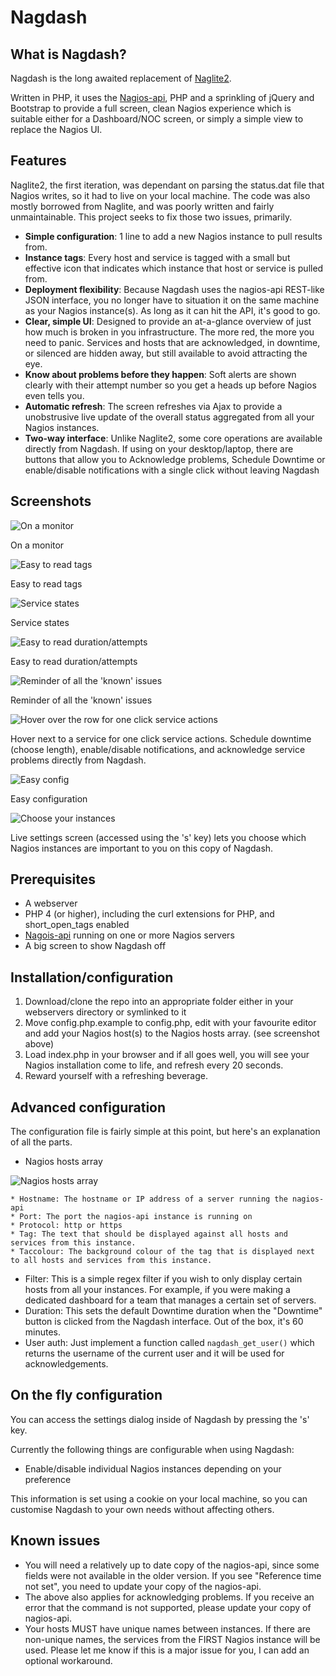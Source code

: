 # Nagdash

## What is Nagdash?

Nagdash is the long awaited replacement of [Naglite2](http://github.com/lozzd/naglite2).

Written in PHP, it uses the [Nagios-api](https://github.com/xb95/nagios-api), PHP and a sprinkling of jQuery and Bootstrap to provide a full screen, clean Nagios experience which is suitable either for a Dashboard/NOC screen, or simply a simple view to replace the Nagios UI. 

## Features

Naglite2, the first iteration, was dependant on parsing the status.dat file that Nagios writes, so it had to live on your local machine. The code was also mostly borrowed from Naglite, and was poorly written and fairly unmaintainable. This project seeks to fix those two issues, primarily. 

* **Simple configuration**: 1 line to add a new Nagios instance to pull results from. 
* **Instance tags**: Every host and service is tagged with a small but effective icon that indicates which instance that host or service is pulled from. 
* **Deployment flexibility**: Because Nagdash uses the nagios-api REST-like JSON interface, you no longer have to situation it on the same machine as your Nagios instance(s). As long as it can hit the API, it's good to go. 
* **Clear, simple UI**: Designed to provide an at-a-glance overview of just how much is broken in you infrastructure. The more red, the more you need to panic. Services and hosts that are acknowledged, in downtime, or silenced are hidden away, but still available to avoid attracting the eye.
* **Know about problems before they happen**: Soft alerts are shown clearly with their attempt number so you get a heads up before Nagios even tells you. 
* **Automatic refresh**: The screen refreshes via Ajax to provide a unobstrusive live update of the overall status aggregated from all your Nagios instances. 
* **Two-way interface**: Unlike Naglite2, some core operations are available directly from Nagdash. If using on your desktop/laptop, there are buttons that allow you to Acknowledge problems, Schedule Downtime or enable/disable notifications with a single click without leaving Nagdash

## Screenshots

![On a monitor](http://laur.ie/grb/83-5gso6mhh4wgcw.png) 

On a monitor

![Easy to read tags](http://laur.ie/grb/4f-ss4m43iigwksw.png)

Easy to read tags

![Service states](http://laur.ie/grb/7s-pdst1xumos8ww.png)

Service states

![Easy to read duration/attempts](http://laur.ie/grb/e6-gu4hhky1kc8w4.png)

Easy to read duration/attempts

![Reminder of all the 'known' issues](http://laur.ie/grb/86-sp4nbkl5c8wks.png)

Reminder of all the 'known' issues

![Hover over the row for one click service actions](http://laur.ie/grb/68-olkvjqfh0c4ss.png)

Hover next to a service for one click service actions. Schedule downtime (choose length), enable/disable notifications, and acknowledge service problems directly from Nagdash.

![Easy config](http://laur.ie/grb/ao-drdbihxlc8oog.png)

Easy configuration

![Choose your instances](http://laur.ie/grb/eb-525nfz2144ksw.png)

Live settings screen (accessed using the 's' key) lets you choose which Nagios instances are important to you on this copy of Nagdash. 


## Prerequisites
* A webserver
* PHP 4 (or higher), including the curl extensions for PHP, and short_open_tags enabled
* [Nagois-api](https://github.com/xb95/nagios-api) running on one or more Nagios servers
* A big screen to show Nagdash off

## Installation/configuration
1. Download/clone the repo into an appropriate folder either in your webservers directory or symlinked to it
2. Move config.php.example to config.php, edit with your favourite editor and add your Nagios host(s) to the Nagios hosts array. (see screenshot above)
3. Load index.php in your browser and if all goes well, you will see your Nagios installation come to life, and refresh every 20 seconds. 
4. Reward yourself with a refreshing beverage. 

## Advanced configuration

The configuration file is fairly simple at this point, but here's an explanation of all the parts.

* Nagios hosts array

![Nagios hosts array](http://laur.ie/grb/ao-drdbihxlc8oog.png)

    * Hostname: The hostname or IP address of a server running the nagios-api
    * Port: The port the nagios-api instance is running on
    * Protocol: http or https
    * Tag: The text that should be displayed against all hosts and services from this instance.
    * Taccolour: The background colour of the tag that is displayed next to all hosts and services from this instance. 

* Filter: This is a simple regex filter if you wish to only display certain hosts from all your instances. For example, if you were making a dedicated dashboard for a team that manages a certain set of servers.
* Duration: This sets the default Downtime duration when the "Downtime" button is clicked from the Nagdash interface. Out of the box, it's 60 minutes.
* User auth: Just implement a function called `nagdash_get_user()` which returns the username of the current user and it will be used for acknowledgements.

## On the fly configuration
You can access the settings dialog inside of Nagdash by pressing the 's' key. 

Currently the following things are configurable when using Nagdash:

* Enable/disable individual Nagios instances depending on your preference

This information is set using a cookie on your local machine, so you can customise Nagdash to your own needs without affecting others. 

## Known issues
* You will need a relatively up to date copy of the nagios-api, since some fields were not available in the older version. If you see "Reference time not set", you need to update your copy of the nagios-api. 
* The above also applies for acknowledging problems. If you receive an error that the command is not supported, please update your copy of nagios-api. 
* Your hosts MUST have unique names between instances. If there are non-unique names, the services from the FIRST Nagios instance will be used. Please let me know if this is a major issue for you, I can add an optional workaround. 
